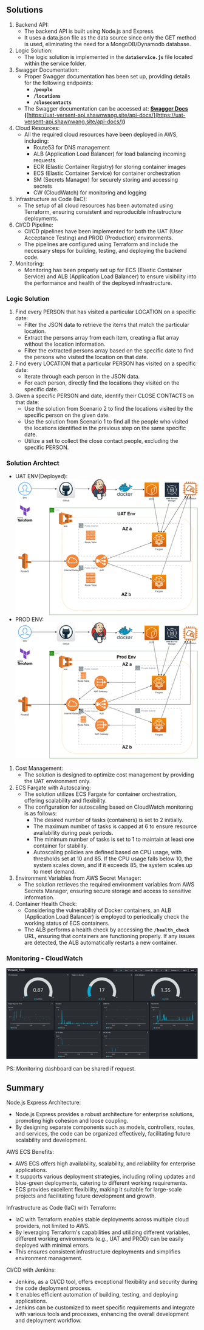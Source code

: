 ## Solutions

1. Backend API:
   - The backend API is built using Node.js and Express.
   - It uses a data.json file as the data source since only the GET method is used, eliminating the need for a MongoDB/Dynamodb database.
2. Logic Solution:
   - The logic solution is implemented in the **`dataService.js`** file located within the service folder.
3. Swagger Documentation:
   - Proper Swagger documentation has been set up, providing details for the following endpoints:
     - **`/people`**
     - **`/locations`**
     - **`/closecontacts`**
   - The Swagger documentation can be accessed at: **[Swagger Docs](https://uat-versent-api.shawnwang.site/api-docs/) (**[https://uat-versent-api.shawnwang.site/api-docs/](https://uat-versent-api.shawnwang.site/api-docs/)**)**
4. Cloud Resources:
   - All the required cloud resources have been deployed in AWS, including:
     - Route53 for DNS management
     - ALB (Application Load Balancer) for load balancing incoming requests
     - ECR (Elastic Container Registry) for storing container images
     - ECS (Elastic Container Service) for container orchestration
     - SM (Secrets Manager) for securely storing and accessing secrets
     - CW (CloudWatch) for monitoring and logging
5. Infrastructure as Code (IaC):
   - The setup of all cloud resources has been automated using Terraform, ensuring consistent and reproducible infrastructure deployments.
6. CI/CD Pipeline:
   - CI/CD pipelines have been implemented for both the UAT (User Acceptance Testing) and PROD (Production) environments.
   - The pipelines are configured using Terraform and include the necessary steps for building, testing, and deploying the backend code.
7. Monitoring:
   - Monitoring has been properly set up for ECS (Elastic Container Service) and ALB (Application Load Balancer) to ensure visibility into the performance and health of the deployed infrastructure.

### Logic Solution

1. Find every PERSON that has visited a particular LOCATION on a specific date:
   - Filter the JSON data to retrieve the items that match the particular location.
   - Extract the persons array from each item, creating a flat array without the location information.
   - Filter the extracted persons array based on the specific date to find the persons who visited the location on that date.
2. Find every LOCATION that a particular PERSON has visited on a specific date:
   - Iterate through each person in the JSON data.
   - For each person, directly find the locations they visited on the specific date.
3. Given a specific PERSON and date, identify their CLOSE CONTACTS on that date:
   - Use the solution from Scenario 2 to find the locations visited by the specific person on the given date.
   - Use the solution from Scenario 1 to find all the people who visited the locations identified in the previous step on the same specific date.
   - Utilize a set to collect the close contact people, excluding the specific PERSON.

### Solution Archtect

- UAT ENV(Deployed):
  ![Versent_Task_Public_Subnet.drawio.png](Images/Versent_Task_Public_Subnet.drawio.png)
- PROD ENV:
  ![Versent_Task_Private_Subnet.drawio.png](Images/Versent_Task_Private_Subnet.drawio.png)

1. Cost Management:
   - The solution is designed to optimize cost management by providing the UAT environment only.
2. ECS Fargate with Autoscaling:
   - The solution utilizes ECS Fargate for container orchestration, offering scalability and flexibility.
   - The configuration for autoscaling based on CloudWatch monitoring is as follows:
     - The desired number of tasks (containers) is set to 2 initially.
     - The maximum number of tasks is capped at 6 to ensure resource availability during peak periods.
     - The minimum number of tasks is set to 1 to maintain at least one container for stability.
     - Autoscaling policies are defined based on CPU usage, with thresholds set at 10 and 85. If the CPU usage falls below 10, the system scales down, and if it exceeds 85, the system scales up to meet demand.
3. Environment Variables from AWS Secret Manager:
   - The solution retrieves the required environment variables from AWS Secrets Manager, ensuring secure storage and access to sensitive information.
4. Container Health Check:
   - Considering the vulnerability of Docker containers, an ALB (Application Load Balancer) is employed to periodically check the working status of ECS containers.
   - The ALB performs a health check by accessing the **`/health_check`** URL, ensuring that containers are functioning properly. If any issues are detected, the ALB automatically restarts a new container.

### Monitoring - CloudWatch

![3a2be516af214728744d0ae71b4a8e7.png](Images/3a2be516af214728744d0ae71b4a8e7.png)

PS: Monitoring dashboard can be shared if request.

## Summary

Node.js Express Architecture:

- Node.js Express provides a robust architecture for enterprise solutions, promoting high cohesion and loose coupling.
- By designing separate components such as models, controllers, routes, and services, the code can be organized effectively, facilitating future scalability and development.

AWS ECS Benefits:

- AWS ECS offers high availability, scalability, and reliability for enterprise applications.
- It supports various deployment strategies, including rolling updates and blue-green deployments, catering to different working requirements.
- ECS provides excellent flexibility, making it suitable for large-scale projects and facilitating future development and growth.

Infrastructure as Code (IaC) with Terraform:

- IaC with Terraform enables stable deployments across multiple cloud providers, not limited to AWS.
- By leveraging Terraform's capabilities and utilizing different variables, different working environments (e.g., UAT and PROD) can be easily deployed with minimal errors.
- This ensures consistent infrastructure deployments and simplifies environment management.

CI/CD with Jenkins:

- Jenkins, as a CI/CD tool, offers exceptional flexibility and security during the code deployment process.
- It enables efficient automation of building, testing, and deploying applications.
- Jenkins can be customized to meet specific requirements and integrate with various tools and processes, enhancing the overall development and deployment workflow.
